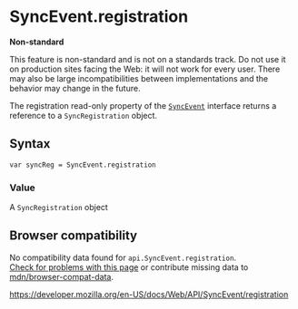 SyncEvent.registration
======================

**Non-standard**

This feature is non-standard and is not on a standards track. Do not use it on production sites facing the Web: it will not work for every user. There may also be large incompatibilities between implementations and the behavior may change in the future.

The registration read-only property of the [`SyncEvent`](../syncevent) interface returns a reference to a <span class="page-not-created">`SyncRegistration`</span> object.

Syntax
------

    var syncReg = SyncEvent.registration

### Value

A <span class="page-not-created">`SyncRegistration`</span> object

Browser compatibility
---------------------

No compatibility data found for `api.SyncEvent.registration`.  
[Check for problems with this page](#on-github) or contribute missing data to [mdn/browser-compat-data](https://github.com/mdn/browser-compat-data).

<a href="https://developer.mozilla.org/en-US/docs/Web/API/SyncEvent/registration" class="_attribution-link">https://developer.mozilla.org/en-US/docs/Web/API/SyncEvent/registration</a>
